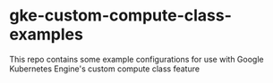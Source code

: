 # gke-custom-compute-class-examples
This repo contains some example configurations for use with Google Kubernetes Engine's custom compute class feature
